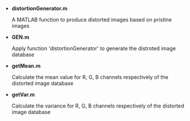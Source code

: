 - __distortionGenerator.m__

  A MATLAB function to produce distorted images based on pristine images

- __GEN.m__

  Apply function 'distortionGenerator' to generate the distroted image database

- __getMean.m__

  Calculate the mean value for R, G, B channels respectively of the distorted image database

- __getVar.m__

  Calculate the variance for R, G, B channels respectively of the distorted image database

